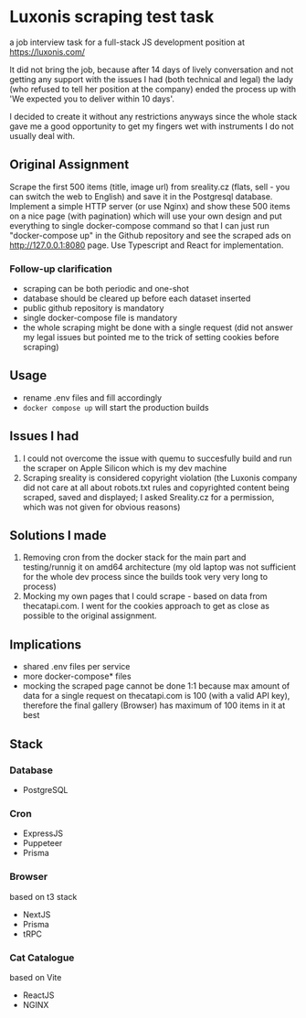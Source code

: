 # Luxonis scraping test task
a job interview task for a full-stack JS development position at https://luxonis.com/

It did not bring the job, because after 14 days of lively conversation and not getting any support with the issues I had (both technical and legal) the lady (who refused to tell her position at the company) ended the process up with 'We expected you to deliver within 10 days'. 

I decided to create it without any restrictions anyways since the whole stack gave me a good opportunity to get my fingers wet with instruments I do not usually deal with.

## Original Assignment
Scrape the first 500 items (title, image url) from sreality.cz (flats, sell - you can switch the web to English) and save it in the Postgresql database. Implement a simple HTTP server (or use Nginx) and show these 500 items on a nice page (with pagination) which will use your own design and put everything to single docker-compose command so that I can just run "docker-compose up" in the Github repository and see the scraped ads on http://127.0.0.1:8080 page. Use Typescript and React for implementation.
### Follow-up clarification
- scraping can be both periodic and one-shot
- database should be cleared up before each dataset inserted
- public github repository is mandatory
- single docker-compose file is mandatory
- the whole scraping might be done with a single request (did not answer my legal issues but pointed me to the trick of setting cookies before scraping)

## Usage
- rename .env files and fill accordingly
 - `docker compose up` will start the production builds

## Issues I had
1. I could not overcome the issue with quemu to succesfully build and run the scraper on Apple Silicon which is my dev machine
2. Scraping sreality is considered copyright violation (the Luxonis company did not care at all about robots.txt rules and copyrighted content being scraped, saved and displayed; I asked Sreality.cz for a permission, which was not given for obvious reasons)

## Solutions I made
1. Removing cron from the docker stack for the main part and testing/runnig it on amd64 architecture (my old laptop was not sufficient for the whole dev process since the builds took very very long to process)
2. Mocking my own pages that I could scrape - based on data from thecatapi.com. I went for the cookies approach to get as close as possible to the original assignment.

## Implications
- shared .env files per service
- more docker-compose* files
- mocking the scraped page cannot be done 1:1 because max amount of data for a single request on thecatapi.com is 100 (with a valid API key), therefore the final gallery (Browser) has maximum of 100 items in it at best


## Stack
### Database
- PostgreSQL

### Cron
- ExpressJS
- Puppeteer
- Prisma

### Browser
based on t3 stack

- NextJS
- Prisma
- tRPC
### Cat Catalogue
based on Vite

- ReactJS
- NGINX
